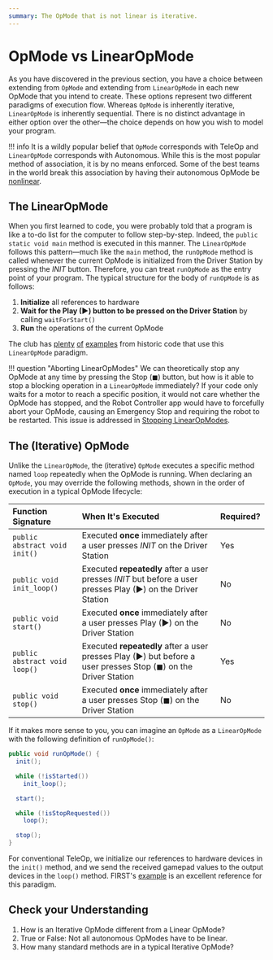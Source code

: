 ```yaml
---
summary: The OpMode that is not linear is iterative.
---
```


# OpMode vs LinearOpMode

As you have discovered in the previous section, you have a choice between extending from `OpMode` and extending from `LinearOpMode` in each new OpMode that you intend to create. These options represent two different paradigms of execution flow. Whereas `OpMode` is inherently iterative, `LinearOpMode` is inherently sequential. There is no distinct advantage in either option over the other—the choice depends on how you wish to model your program.

!!! info
    It is a wildly popular belief that `OpMode` corresponds with TeleOp and `LinearOpMode` corresponds with Autonomous. While this is the most popular method of association, it is by no means enforced. Some of the best teams in the world break this association by having their autonomous OpMode be [nonlinear](https://bitbucket.org/PeterTheEarthling/version-4.3/src/master/ftc_app-master/TeamCode/src/main/java/HelperClasses/Auto.java).


## The LinearOpMode

When you first learned to code, you were probably told that a program is like a to-do list for the computer to follow step-by-step. Indeed, the `public static void main` method is executed in this manner. The `LinearOpMode` follows this pattern—much like the `main` method, the `runOpMode` method is called whenever the current OpMode is initialized from the Driver Station by pressing the _INIT_ button. Therefore, you can treat `runOpMode` as the entry point of your program. The typical structure for the body of `runOpMode` is as follows:

1. **Initialize** all references to hardware
2. **Wait for the Play (▶) button to be pressed on the Driver Station** by calling `waitForStart()`
3. **Run** the operations of the current OpMode

The club has [plenty](https://github.com/ARC-Thunder/Rover-Ruckus/blob/81609d6b0197b887c1569a39b6fbbfb1eea1bf55/TeamCode/src/main/java/com/andoverrobotics/core/examples/TankDriveAutonomousExample.java#L15) [of](https://github.com/ARC-Thunder/teamcode/blob/3829a4eb1866220c5239d494ea30e5067c8a73ee/VuforiaAutonomous.java#L60) [examples](https://github.com/ARC-Lightning/Rover_Ruckus-2018-2019/blob/master/TeamCode/src/main/java/org/firstinspires/ftc/teamcode/autonomous/AutoOpMode.java#L38) from historic code that use this `LinearOpMode` paradigm.

!!! question "Aborting LinearOpModes"
    We can theoretically stop any OpMode at any time by pressing the Stop (◼) button, but how is it able to stop a blocking operation in a `LinearOpMode` immediately? If your code only waits for a motor to reach a specific position, it would not care whether the OpMode has stopped, and the Robot Controller app would have to forcefully abort your OpMode, causing an Emergency Stop and requiring the robot to be restarted. This issue is addressed in [Stopping LinearOpModes](stopping-linearopmodes.md).

## The (Iterative) OpMode

Unlike the `LinearOpMode`, the (iterative) `OpMode` executes a specific method named `loop` repeatedly when the OpMode is running. When declaring an `OpMode`, you may override the following methods, shown in the order of execution in a typical OpMode lifecycle:

| Function Signature | When It's Executed | Required? |
| :--- | :--- | :--- |
| `public abstract void init()` | Executed **once** immediately after a user presses _INIT_ on the Driver Station | Yes |
| `public void init_loop()` | Executed **repeatedly** after a user presses _INIT_ but before a user presses Play (▶) on the Driver Station | No |
| `public void start()` | Executed **once** immediately after a user presses Play (▶) on the Driver Station | No |
| `public abstract void loop()` | Executed **repeatedly** after a user presses Play (▶) but before a user presses Stop (◼) on the Driver Station | Yes |
| `public void stop()` | Executed **once** immediately after a user presses Stop (◼) on the Driver Station | No |

If it makes more sense to you, you can imagine an `OpMode` as a `LinearOpMode` with the following definition of `runOpMode()`:

```java
public void runOpMode() {
  init();

  while (!isStarted())
    init_loop();

  start();

  while (!isStopRequested())
    loop();

  stop();
}
```

For conventional TeleOp, we initialize our references to hardware devices in the `init()` method, and we send the received gamepad values to the output devices in the `loop()` method. FIRST's [example](https://github.com/FIRST-Tech-Challenge/SkyStone/blob/master/FtcRobotController/src/main/java/org/firstinspires/ftc/robotcontroller/external/samples/BasicOpMode_Iterative.java) is an excellent reference for this paradigm.

## Check your Understanding

1. How is an Iterative OpMode different from a Linear OpMode?
2. True or False: Not all autonomous OpModes have to be linear.
3. How many standard methods are in a typical Iterative OpMode?

